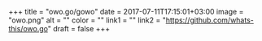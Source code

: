 +++
title = "owo.go/gowo"
date = 2017-07-11T17:15:01+03:00
image = "owo.png"
alt = ""
color = ""
link1 = ""
link2 = "https://github.com/whats-this/owo.go"
draft = false
+++
